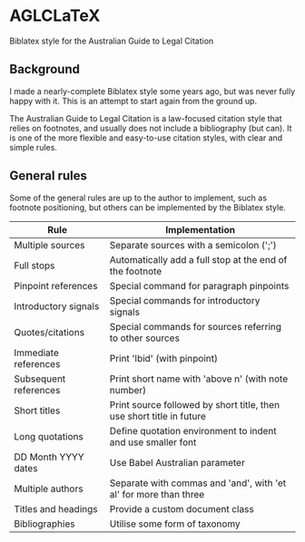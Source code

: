 # AGLCLaTeX
Biblatex style for the Australian Guide to Legal Citation

## Background

I made a nearly-complete Biblatex style some years ago, but was never fully happy with it. This is an attempt to start again from the ground up.

The Australian Guide to Legal Citation is a law-focused citation style that relies on footnotes, and usually does not include a bibliography (but can). It is one of the more flexible and easy-to-use citation styles, with clear and simple rules.

## General rules

Some of the general rules are up to the author to implement, such as footnote positioning, but others can be implemented by the Biblatex style.

| Rule                  | Implementation                                                       |
|-----------------------|----------------------------------------------------------------------|
| Multiple sources      | Separate sources with a semicolon (';')                              |
| Full stops            | Automatically add a full stop at the end of the footnote             |
| Pinpoint references   | Special command for paragraph pinpoints                              |
| Introductory signals  | Special commands for introductory signals                            |
| Quotes/citations      | Special commands for sources referring to other sources              |
| Immediate references  | Print 'Ibid' (with pinpoint)                                         |
| Subsequent references | Print short name with 'above n' (with note number)                   |
| Short titles          | Print source followed by short title, then use short title in future |
| Long quotations       | Define quotation environment to indent and use smaller font          |
| DD Month YYYY dates   | Use Babel Australian parameter                                       |
| Multiple authors      | Separate with commas and 'and', with 'et al' for more than three     |
| Titles and headings   | Provide a custom document class                                      |
| Bibliographies        | Utilise some form of taxonomy                                        |
